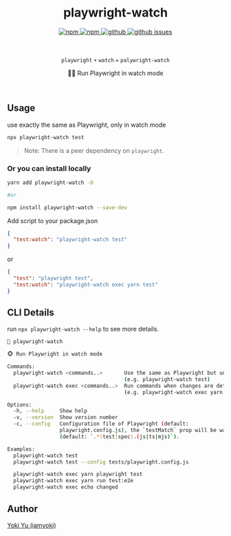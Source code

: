 <h1 align="center">playwright-watch</h1>

<div align="center">
  <a href="https://www.npmjs.com/package/playwright-watch">
    <img src="https://img.shields.io/npm/v/playwright-watch" alt="npm">
  </a>

  <a href="https://www.npmjs.com/package/playwright-watch">
    <img src="https://img.shields.io/npm/v/playwright-watch/latest" alt="npm">
  </a>

  <a href="https://github.com/iamyoki/playwright-watch">
    <img src="https://img.shields.io/npm/l/playwright-watch" alt="github">
  </a>

  <a href="https://github.com/iamyoki/playwright-watch">
    <img src="https://img.shields.io/github/issues/iamyoki/playwright-watch" alt="github issues">
  </a>
</div>

<br>
<br>

<p align="center">
  <code>playwright</code>
  <code>+</code>
  <code>watch</code>
  <code>=</code>
  <code>palywright-watch</code>
</p>
<p align="center">🙈🐵 Run Playwright in watch mode</p>

<br>

## Usage

use exactly the same as Playwright, only in watch mode
```bash
npx playwright-watch test
```

> Note: There is a peer dependency on `playwright`.

### Or you can install locally

```bash
yarn add playwright-watch -D

#or

npm install playwright-watch --save-dev
```

Add script to your package.json

```json
{
  "test:watch": "playwright-watch test"
}
```

or

```json
{
  "test": "playwright test",
  "test:watch": "playwright-watch exec yarn test"
}
```

## CLI Details

run `npx playwright-watch --help` to see more details.

```bash
🙈 playwright-watch

🐵 Run Playwright in watch mode

Commands:
  playwright-watch <commands..>       Use the same as Playwright but under watch
                                      (e.g. playwright-watch test)     [default]
  playwright-watch exec <commands..>  Run commands when changes are detected
                                      (e.g. playwright-watch exec yarn test)

Options:
  -h, --help     Show help                                             [boolean]
  -v, --version  Show version number                                   [boolean]
  -c, --config   Configuration file of Playwright (default:
                 playwright.config.js), the `testMatch` prop will be watch path
                 (default: `.*(test|spec).(js|ts|mjs)`).

Examples:
  playwright-watch test
  playwright-watch test --config tests/playwright.config.js

  playwright-watch exec yarn playwright test
  playwright-watch exec yarn run test:e2e
  playwright-watch exec echo changed
```

## Author

[Yoki Yu (iamyoki)](https://github.com/iamyoki)
